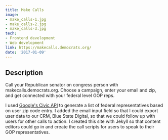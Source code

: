 ```yaml
---
title: Make Calls
image:
- make_calls-1.jpg
- make_calls-2.jpg
- make_calls-3.jpg
tech:
- Frontend development
- Web development
link: https://makecalls.democrats.org/
date: '2017-01-09'
---
```


## Description

Call your Republican senator on congress person with makecalls.democrats.org. Choose a campaign, enter your email and zip, and get connected with your federal level GOP reps.

I used [Google's Civic API](https://developers.google.com/civic-information/) to generate a list of federal representatives based on user zip code entry. I added the email input field so that I could export user data to our CRM, Blue State Digital, so that we could follow up with users for other calls to action. I created this site with Jekyll so that content editors could go in and create the call scripts for users to speak to their GOP representatives. 
